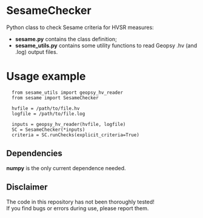 # SesameChecker
Python class to check Sesame criteria for HVSR measures:
  -  **sesame.py** contains the class definition;
  -  **sesame_utils.py** contains some utility functions to read Geopsy .hv (and .log) output files.

# Usage example
```
  from sesame_utils import geopsy_hv_reader
  from sesame import SesameChecker
  
  hvfile = /path/to/file.hv
  logfile = /path/to/file.log
  
  inputs = geopsy_hv_reader(hvfile, logfile)
  SC = SesameChecker(*inputs)
  criteria = SC.runChecks(explicit_criteria=True)
```

## Dependencies
**numpy** is the only current dependence needed.

## Disclaimer
The code in this repository has not been thoroughly tested!\
If you find bugs or errors during use, please report them.
